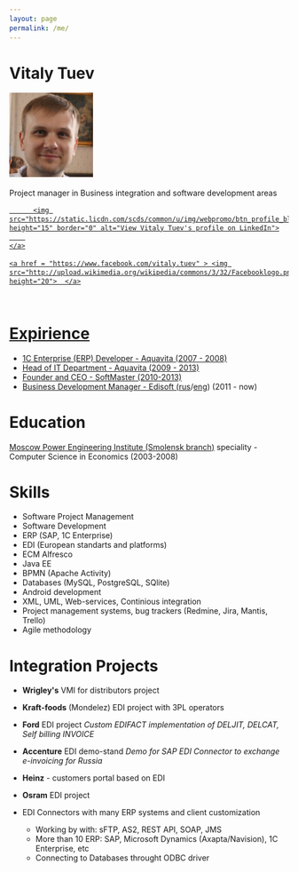 ```yaml
---
layout: page
permalink: /me/
---
```

# Vitaly Tuev

<div>
<img src="/images/me.jpg" alt="A photo of me" width="30%">
</div>

<br>
Project manager in Business integration and software development areas

<div>
<a href="http://ru.linkedin.com/in/tuevv">
      
          <img src="https://static.licdn.com/scds/common/u/img/webpromo/btn_profile_bluetxt_80x15.png" height="15" border="0" alt="View Vitaly Tuev's profile on LinkedIn">
        
    </a>
    
    <a href = "https://www.facebook.com/vitaly.tuev" > <img src="http://upload.wikimedia.org/wikipedia/commons/3/32/Facebooklogo.png" height="20">  </a>
</div>

<br>

# Expirience

- 1C Enterprise (ERP) Developer - Aquavita (2007 - 2008)
- Head of IT Department - Aquavita (2009 - 2013)
- Founder and CEO - SoftMaster (2010-2013)
- Business Development Manager - Edisoft ([rus](http://ediweb.ru/)/[eng](http://edisoft.ee/eng/)) (2011 - now)

# Education

 [Moscow Power Engineering Institute (Smolensk branch)](http://mpei.ru/lang/en/Pages/default.aspx)
speciality - Computer Science in Economics (2003-2008)

# Skills

- Software Project Management
- Software Development
- ERP (SAP, 1C Enterprise)
- EDI (European standarts and platforms)
- ECM Alfresco
- Java EE
- BPMN (Apache Activity)
- Databases (MySQL, PostgreSQL, SQlite)
- Android development
- XML, UML, Web-services, Continious integration
- Project management systems, bug trackers (Redmine, Jira, Mantis, Trello)
- Agile methodology

# Integration Projects

- **Wrigley's** VMI for distributors project 

- **Kraft-foods** (Mondelez) EDI project with 3PL operators

- **Ford** EDI project
*Custom EDIFACT implementation of DELJIT, DELCAT, Self billing INVOICE*

- **Accenture** EDI demo-stand
*Demo for SAP EDI Connector to exchange e-invoicing for Russia*

- **Heinz** - customers portal based on EDI

- **Osram** EDI project

- EDI Connectors with many ERP systems and client customization

  - Working by with: sFTP, AS2, REST API, SOAP, JMS
  - More than 10 ERP: SAP, Microsoft Dynamics (Axapta/Navision), 1C Enterprise, etc
  - Connecting to Databases throught ODBC driver








<!-- Yandex.Metrika counter -->
<script type="text/javascript">
(function (d, w, c) {
(w[c] = w[c] || []).push(function() {
try {
w.yaCounter28161756 = new Ya.Metrika({id:28161756,
trackLinks:true,
accurateTrackBounce:true});
} catch(e) { }
});
var n = d.getElementsByTagName("script")[0],
s = d.createElement("script"),
f = function () { n.parentNode.insertBefore(s, n); };
s.type = "text/javascript";
s.async = true;
s.src = (d.location.protocol == "https:" ? "https:" : "http:") + "//mc.yandex.ru/metrika/watch.js";
if (w.opera == "[object Opera]") {
d.addEventListener("DOMContentLoaded", f, false);
} else { f(); }
})(document, window, "yandex_metrika_callbacks");
</script>
<noscript><div><img src="//mc.yandex.ru/watch/28161756" style="position:absolute; left:-9999px;" alt="" /></div></noscript>
<!-- /Yandex.Metrika counter -->

